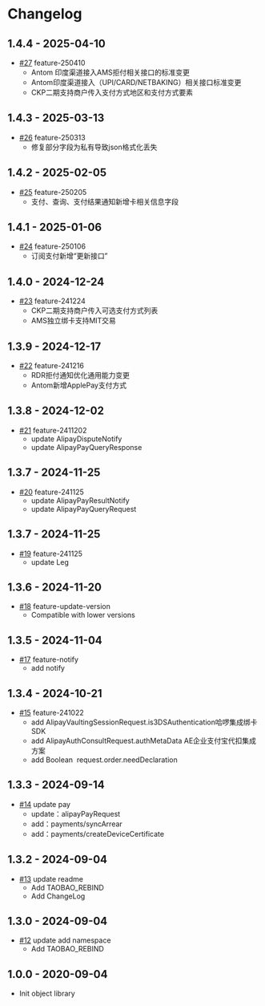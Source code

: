 # Changelog

## 1.4.4 - 2025-04-10
* [#27](https://github.com/alipay/global-open-sdk-php/pull/25) feature-250410 
  - Antom 印度渠道接入AMS拒付相关接口的标准变更 
  - Antom印度渠道接入（UPI/CARD/NETBAKING）相关接口标准变更 
  - CKP二期支持商户传入支付方式地区和支付方式要素

## 1.4.3 - 2025-03-13
* [#26](https://github.com/alipay/global-open-sdk-php/pull/25) feature-250313
  - 修复部分字段为私有导致json格式化丢失

## 1.4.2 - 2025-02-05
* [#25](https://github.com/alipay/global-open-sdk-php/pull/25) feature-250205
  - 支付、查询、支付结果通知新增卡相关信息字段

## 1.4.1 - 2025-01-06
* [#24](https://github.com/alipay/global-open-sdk-php/pull/24) feature-250106
  - 订阅支付新增“更新接口”

## 1.4.0 - 2024-12-24
* [#23](https://github.com/alipay/global-open-sdk-php/pull/23) feature-241224
  - CKP二期支持商户传入可选支付方式列表
  - AMS独立绑卡支持MIT交易

## 1.3.9 - 2024-12-17
* [#22](https://github.com/alipay/global-open-sdk-php/pull/22) feature-241216
  - RDR拒付通知优化通用能力变更
  - Antom新增ApplePay支付方式

## 1.3.8 - 2024-12-02
* [#21](https://github.com/alipay/global-open-sdk-php/pull/21) feature-2411202
  - update AlipayDisputeNotify
  - update AlipayPayQueryResponse


## 1.3.7 - 2024-11-25
* [#20](https://github.com/alipay/global-open-sdk-php/pull/20) feature-241125
  - update AlipayPayResultNotify
  - update AlipayPayQueryRequest

## 1.3.7 - 2024-11-25
* [#19](https://github.com/alipay/global-open-sdk-php/pull/19) feature-241125
  - update Leg

## 1.3.6 - 2024-11-20
* [#18](https://github.com/alipay/global-open-sdk-php/pull/18) feature-update-version
  - Compatible with lower versions

## 1.3.5 - 2024-11-04
* [#17](https://github.com/alipay/global-open-sdk-php/pull/17) feature-notify
  - add notify

## 1.3.4 - 2024-10-21
* [#15](https://github.com/alipay/global-open-sdk-php/pull/15) feature-241022
  - add AlipayVaultingSessionRequest.is3DSAuthentication哈啰集成绑卡SDK
  - add AlipayAuthConsultRequest.authMetaData AE企业支付宝代扣集成方案
  - add Boolean  request.order.needDeclaration

## 1.3.3 - 2024-09-14
* [#14](https://github.com/alipay/global-open-sdk-php/pull/14)  update pay
  * update：alipayPayRequest 
  * add：payments/syncArrear 
  * add：payments/createDeviceCertificate

## 1.3.2 - 2024-09-04
* [#13](https://github.com/alipay/global-open-sdk-php/pull/13)  update readme
   * Add TAOBAO_REBIND
   * Add ChangeLog

## 1.3.0 - 2024-09-04
* [#12](https://github.com/alipay/global-open-sdk-php/pull/12)  update add namespace
   * Add TAOBAO_REBIND

## 1.0.0 - 2020-09-04
*  Init object library

